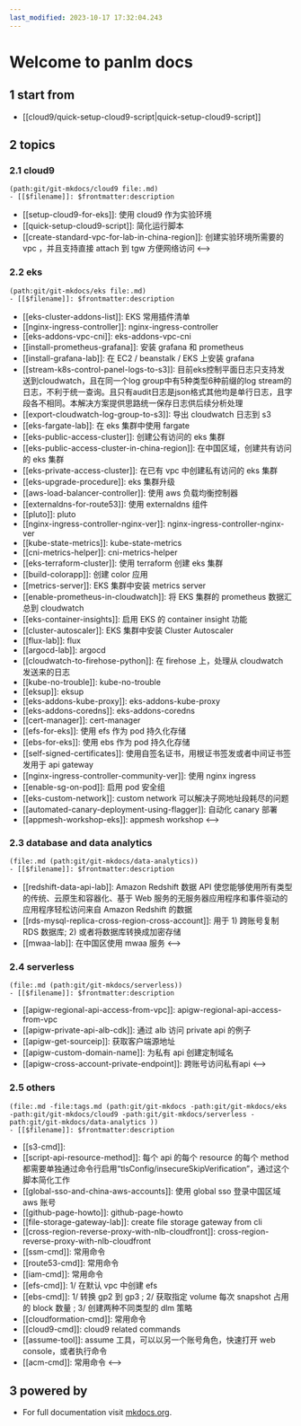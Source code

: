```yaml
---
last_modified: 2023-10-17 17:32:04.243
---
```

# Welcome to panlm docs

## 1 start from

- [[cloud9/quick-setup-cloud9-script|quick-setup-cloud9-script]]


## 2 topics 

### 2.1 cloud9

```expander
(path:git/git-mkdocs/cloud9 file:.md)
- [[$filename]]: $frontmatter:description
```
- [[setup-cloud9-for-eks]]: 使用 cloud9 作为实验环境
- [[quick-setup-cloud9-script]]: 简化运行脚本
- [[create-standard-vpc-for-lab-in-china-region]]: 创建实验环境所需要的 vpc ，并且支持直接 attach 到 tgw 方便网络访问
<-->

### 2.2 eks

```expander
(path:git/git-mkdocs/eks file:.md)
- [[$filename]]: $frontmatter:description
```
- [[eks-cluster-addons-list]]: EKS 常用插件清单
- [[nginx-ingress-controller]]: nginx-ingress-controller
- [[eks-addons-vpc-cni]]: eks-addons-vpc-cni
- [[install-prometheus-grafana]]: 安装 grafana 和 prometheus
- [[install-grafana-lab]]: 在 EC2 / beanstalk / EKS 上安装 grafana 
- [[stream-k8s-control-panel-logs-to-s3]]: 目前eks控制平面日志只支持发送到cloudwatch，且在同一个log group中有5种类型6种前缀的log stream的日志，不利于统一查询。且只有audit日志是json格式其他均是单行日志，且字段各不相同。本解决方案提供思路统一保存日志供后续分析处理
- [[export-cloudwatch-log-group-to-s3]]: 导出 cloudwatch 日志到 s3
- [[eks-fargate-lab]]: 在 eks 集群中使用 fargate
- [[eks-public-access-cluster]]: 创建公有访问的 eks 集群
- [[eks-public-access-cluster-in-china-region]]: 在中国区域，创建共有访问的 eks 集群
- [[eks-private-access-cluster]]: 在已有 vpc 中创建私有访问的 eks 集群
- [[eks-upgrade-procedure]]: eks 集群升级
- [[aws-load-balancer-controller]]: 使用 aws 负载均衡控制器
- [[externaldns-for-route53]]: 使用 externaldns 组件
- [[pluto]]: pluto
- [[nginx-ingress-controller-nginx-ver]]: nginx-ingress-controller-nginx-ver
- [[kube-state-metrics]]: kube-state-metrics
- [[cni-metrics-helper]]: cni-metrics-helper
- [[eks-terraform-cluster]]: 使用 terraform 创建 eks 集群
- [[build-colorapp]]: 创建 color 应用
- [[metrics-server]]: EKS 集群中安装 metrics server
- [[enable-prometheus-in-cloudwatch]]: 将 EKS 集群的 prometheus 数据汇总到 cloudwatch
- [[eks-container-insights]]: 启用 EKS 的 container insight 功能
- [[cluster-autoscaler]]: EKS 集群中安装 Cluster Autoscaler
- [[flux-lab]]: flux
- [[argocd-lab]]: argocd
- [[cloudwatch-to-firehose-python]]: 在 firehose 上，处理从 cloudwatch 发送来的日志
- [[kube-no-trouble]]: kube-no-trouble
- [[eksup]]: eksup
- [[eks-addons-kube-proxy]]: eks-addons-kube-proxy
- [[eks-addons-coredns]]: eks-addons-coredns
- [[cert-manager]]: cert-manager
- [[efs-for-eks]]: 使用 efs 作为 pod 持久化存储
- [[ebs-for-eks]]: 使用 ebs 作为 pod 持久化存储 
- [[self-signed-certificates]]: 使用自签名证书，用根证书签发或者中间证书签发用于 api gateway
- [[nginx-ingress-controller-community-ver]]: 使用 nginx ingress
- [[enable-sg-on-pod]]: 启用 pod 安全组
- [[eks-custom-network]]: custom network 可以解决子网地址段耗尽的问题
- [[automated-canary-deployment-using-flagger]]: 自动化 canary 部署
- [[appmesh-workshop-eks]]: appmesh workshop
<-->

### 2.3 database and data analytics

```expander
(file:.md (path:git/git-mkdocs/data-analytics))
- [[$filename]]: $frontmatter:description
```
- [[redshift-data-api-lab]]: Amazon Redshift 数据 API 使您能够使用所有类型的传统、云原生和容器化、基于 Web 服务的无服务器应用程序和事件驱动的应用程序轻松访问来自 Amazon Redshift 的数据
- [[rds-mysql-replica-cross-region-cross-account]]: 用于 1) 跨账号复制 RDS 数据库; 2) 或者将数据库转换成加密存储
- [[mwaa-lab]]: 在中国区使用 mwaa 服务
<-->

### 2.4 serverless

```expander
(file:.md (path:git/git-mkdocs/serverless))
- [[$filename]]: $frontmatter:description
```
- [[apigw-regional-api-access-from-vpc]]: apigw-regional-api-access-from-vpc
- [[apigw-private-api-alb-cdk]]: 通过 alb 访问 private api 的例子
- [[apigw-get-sourceip]]: 获取客户端源地址
- [[apigw-custom-domain-name]]: 为私有 api 创建定制域名
- [[apigw-cross-account-private-endpoint]]: 跨账号访问私有api
<-->

### 2.5 others

```expander
(file:.md -file:tags.md (path:git/git-mkdocs -path:git/git-mkdocs/eks -path:git/git-mkdocs/cloud9 -path:git/git-mkdocs/serverless -path:git/git-mkdocs/data-analytics ))
- [[$filename]]: $frontmatter:description
```
- [[s3-cmd]]: 
- [[script-api-resource-method]]: 每个 api 的每个 resource 的每个 method 都需要单独通过命令行启用“tlsConfig/insecureSkipVerification”，通过这个脚本简化工作
- [[global-sso-and-china-aws-accounts]]: 使用 global sso 登录中国区域 aws 账号
- [[github-page-howto]]: github-page-howto
- [[file-storage-gateway-lab]]: create file storage gateway from cli
- [[cross-region-reverse-proxy-with-nlb-cloudfront]]: cross-region-reverse-proxy-with-nlb-cloudfront
- [[ssm-cmd]]: 常用命令
- [[route53-cmd]]: 常用命令
- [[iam-cmd]]: 常用命令
- [[efs-cmd]]: 1/ 在默认 vpc 中创建 efs
- [[ebs-cmd]]: 1/ 转换 gp2 到 gp3 ; 2/ 获取指定 volume 每次 snapshot 占用的 block 数量 ; 3/ 创建两种不同类型的 dlm 策略
- [[cloudformation-cmd]]: 常用命令
- [[cloud9-cmd]]: cloud9 related commands
- [[assume-tool]]: assume 工具，可以以另一个账号角色，快速打开 web console，或者执行命令
- [[acm-cmd]]: 常用命令
<-->

## 3 powered by

- For full documentation visit [mkdocs.org](https://www.mkdocs.org).




